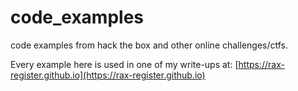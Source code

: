 # code_examples
code examples from hack the box and other online challenges/ctfs.

Every example here is used in one of my write-ups at: [https://rax-register.github.io](https://rax-register.github.io)

